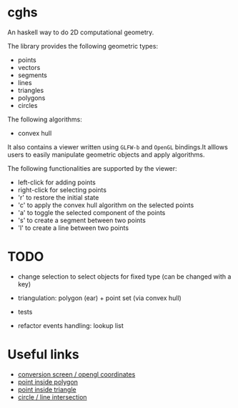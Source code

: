 # cghs

An haskell way to do 2D computational geometry.

The library provides the following geometric types:

* points
* vectors
* segments
* lines
* triangles
* polygons
* circles

The following algorithms:

* convex hull

It also contains a viewer written using `GLFW-b` and `OpenGL` bindings.It alllows users to easily manipulate geometric objects and apply algorithms.

The following functionalities are supported by the viewer:

* left-click for adding points
* right-click for selecting points
* 'r' to restore the initial state
* 'c' to apply the convex hull algorithm on the selected points
* 'a' to toggle the selected component of the points
* 's' to create a segment between two points
* 'l' to create a line between two points

# TODO

* change selection to select objects for fixed type (can be changed with a key)

* triangulation: polygon (ear) + point set (via convex hull)
* tests
* refactor events handling: lookup list

# Useful links

* [conversion screen / opengl coordinates](http://stackoverflow.com/questions/4520377/converting-window-coordinates-to-axis-coordinates-in-opengl)
* [point inside polygon](http://stackoverflow.com/questions/217578/point-in-polygon-aka-hit-test/2922778#2922778)
* [point inside triangle](http://codegolf.stackexchange.com/questions/32898/check-if-point-lies-inside-triangle)
* [circle / line intersection](http://stackoverflow.com/questions/1073336/circle-line-collision-detection)

